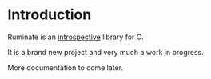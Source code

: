 # Introduction

Ruminate is an [introspective][introspection] library for C.

It is a brand new project and very much a work in progress.

More documentation to come later.

[introspection]: http://en.wikipedia.org/wiki/Introspection_(computer_science)
